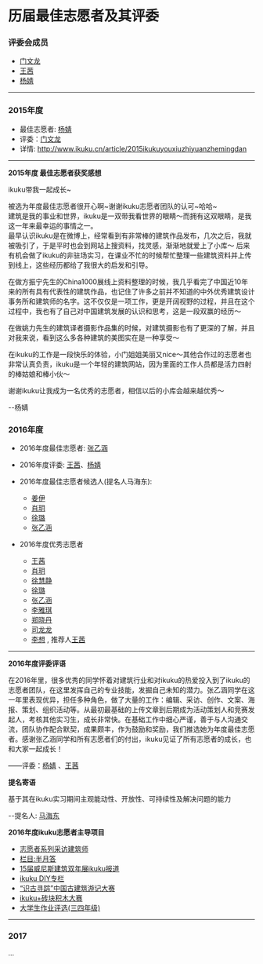 # 历届最佳志愿者及其评委


### 评委会成员  

* [门文龙](http://www.ikuku.cn/user/fengdian)
* [王茜](http://www.ikuku.cn/name/11481)
* [杨婧](http://www.ikuku.cn/name/10836)  

----

### 2015年度 

* 最佳志愿者: [杨婧](http://www.ikuku.cn/name/10836)  
* 评委：[门文龙](http://www.ikuku.cn/user/fengdian)  
* 详情: http://www.ikuku.cn/article/2015ikukuyouxiuzhiyuanzhemingdan  

----

**2015年度 最佳志愿者获奖感想**  

ikuku带我一起成长~ 

被选为年度最佳志愿者很开心啊~谢谢ikuku志愿者团队的认可~哈哈~  
建筑是我的事业和世界，ikuku是一双带我看世界的眼睛～而拥有这双眼睛，是我这一年来最幸运的事情之一。  
最早认识ikuku是在微博上，经常看到有非常棒的建筑作品发布，几次之后，我就被吸引了，于是平时也会到网站上搜资料，找灵感，渐渐地就爱上了小库～
后来有机会做了ikuku的非驻场实习，在课业不忙的时候帮忙整理一些建筑资料并上传到线上，这些经历都给了我很大的启发和引导。  

在做方振宁先生的China1000展线上资料整理的时候，我几乎看完了中国近10年来的所有具有代表性的建筑作品，也记住了许多之前并不知道的中外优秀建筑设计事务所和建筑师的名字。这不仅仅是一项工作，更是开阔视野的过程，并且在这个过程中，我也有了自己对中国建筑发展的认识和思考，这是一段双赢的经历～  

在做姚力先生的建筑译者摄影作品集的时候，对建筑摄影也有了更深的了解，并且对我来说，看到这么多各种建筑的美图实在是一种享受～  

在ikuku的工作是一段快乐的体验，小门姐姐美丽又nice～其他合作过的志愿者也非常认真负责，ikuku是一个年轻的建筑网站，因为里面的工作人员都是活力四射的棒姑娘和棒小伙～  

谢谢ikuku让我成为一名优秀的志愿者，相信以后的小库会越来越优秀～  

--杨婧  


### 2016年度 
* 2016年度最佳志愿者: [张乙涵](http://www.ikuku.cn/name/11925)
* 2016年度评委: [王茜](http://www.ikuku.cn/name/11481)、[杨婧](http://www.ikuku.cn/name/10836)    
* 2016年度最佳志愿者候选人(提名人马海东):   

  * [姜伊](http://www.ikuku.cn/name/11917)
  * [肖玥](http://www.ikuku.cn/name/11795)
  * [徐璐](http://www.ikuku.cn/name/10976)
  * [张乙涵](http://www.ikuku.cn/name/11925)  

* 2016年度优秀志愿者   
  * [王茜](http://www.ikuku.cn/name/11481)  
  * [肖玥](http://www.ikuku.cn/name/11795) 
  * [徐慧静](http://www.ikuku.cn/name/11686) 
  * [徐璐](http://www.ikuku.cn/name/10976)
  * [张乙涵](http://www.ikuku.cn/name/11925)
  * [李雅琪](http://www.ikuku.cn/name/12039)
  * [郑晓丹](http://www.ikuku.cn/name/12189)
  * [司龙龙](http://www.ikuku.cn/name/12045)   
  * [李想](http://www.ikuku.cn/user/41218) , 推荐人[王茜](http://www.ikuku.cn/name/11481)     

-----


**2016年度评委评语**   

在2016年里，很多优秀的同学怀着对建筑行业和对ikuku的热爱投入到了ikuku的志愿者团队，在这里发挥自己的专业技能，发掘自己未知的潜力。张乙涵同学在这一年里表现优异，担任多种角色，做了大量的工作：编辑、采访、创作、文案、海报、策划、组织活动等。从最初最基础的上传文章到后期成为活动策划人和竞赛发起人，考核其他实习生，成长非常快。在基础工作中细心严谨，善于与人沟通交流，团队协作配合默契，成果颇丰，作为鼓励和奖励，我们推选她为年度最佳志愿者。感谢张乙涵同学和所有志愿者们的付出，ikuku见证了所有志愿者的成长，也和大家一起成长！   

——评委：[杨婧](http://www.ikuku.cn/name/10836) 、[王茜](http://www.ikuku.cn/name/11481)  


**提名寄语**

基于其在ikuku实习期间主观能动性、开放性、可持续性及解决问题的能力

--提名人: [马海东](http://www.ikuku.cn/user/1510)

**2016年度ikuku志愿者主导项目**  

* [志愿者系列采访建筑师](interview.md)    
* [栏目:半月答](volunteer-17.md) 
* [15届威尼斯建筑双年展ikuku报道](/volunteer-15.md)    
* [ikuku DIY专栏](http://www.ikuku.cn/tag/diy)    
* [“识古寻踪”中国古建筑游记大赛](volunteer-18.md)    
* [ikuku+砖块积木大赛](volunteer-16.md)    
* [大学生作业评选(三四年级)](volunteer-19.md)  


----


### 2017  

...